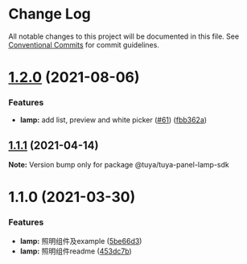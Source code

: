 # Change Log

All notable changes to this project will be documented in this file.
See [Conventional Commits](https://conventionalcommits.org) for commit guidelines.

# [1.2.0](https://github.com/tuya/tuya-panel-sdk/compare/@tuya/tuya-panel-lamp-sdk@1.1.1...@tuya/tuya-panel-lamp-sdk@1.2.0) (2021-08-06)


### Features

* **lamp:** add list, preview and white picker ([#61](https://github.com/tuya/tuya-panel-sdk/issues/61)) ([fbb362a](https://github.com/tuya/tuya-panel-sdk/commit/fbb362aba5c2204ca055d488e09e18035c0b2fc1))





## [1.1.1](https://registry.code.tuya-inc.top/TuyaRN/panel-rn-sdk/tuya-panel-sdk/compare/@tuya/tuya-panel-lamp-sdk@1.1.0...@tuya/tuya-panel-lamp-sdk@1.1.1) (2021-04-14)

**Note:** Version bump only for package @tuya/tuya-panel-lamp-sdk





# 1.1.0 (2021-03-30)


### Features

* **lamp:** 照明组件及example ([5be66d3](https://registry.code.tuya-inc.top/TuyaRN/panel-rn-sdk/tuya-panel-sdk/commits/5be66d3aa7a90e593e6c755eee404e62bbf6bc7b))
* **lamp:** 照明组件readme ([453dc7b](https://registry.code.tuya-inc.top/TuyaRN/panel-rn-sdk/tuya-panel-sdk/commits/453dc7b168fad968e5f9bf2350280bc6c35c61c3))
